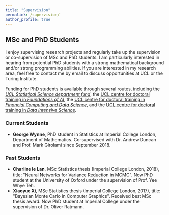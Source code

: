 ```yaml
---
title: "Supervision"
permalink: /supervision/
author_profile: true
---
```



## MSc and PhD Students

I enjoy supervising research projects and regularly take up the supervision or co-supervision of MSc and PhD students. I am particularly interested in hearing from potential PhD students with a strong mathematical background and/or strong programming abilities. If you are interested in my research area, feel free to contact me by email to discuss opportunities at UCL or the Turing Institute.

Funding for PhD students is available through several routes, including the [*UCL Statistical Science department fund*](https://www.ucl.ac.uk/statistics/prospective-postgraduates/phd), the [UCL centre for doctoral training in *Foundations of AI*](https://www.ucl.ac.uk/ai-centre/study/research-degree-foundational-artificial-intelligence), the [UCL centre for doctoral training in *Financial Computing and Data Science*](https://financialcomputing.org/), and the [UCL centre for doctoral training in *Data Intensive Science*](https://www.hep.ucl.ac.uk/cdt-dis/).


### Current Students

* **George Wynne**, PhD student in Statistics at Imperial College London, Department of Mathematics. Co-supervised with Dr. Andrew Duncan and Prof. Mark Girolami since September 2018.

### Past Students

* **Charline le Lan**, MSc Statistics thesis (Imperial College London, 2018), title: "Neural Networks for Variance Reduction in MCMC". Now PhD student at the University of Oxford under the supervision of Prof. Yee Whye Teh. 
* **Xiaoyue Xi**, MSc Statistics thesis (Imperial College London, 2017), title: "Bayesian Monte Carlo in Computer Graphics". Received best MSc thesis award. Now PhD student at Imperial College under the supervision of Dr. Oliver Ratmann. 


